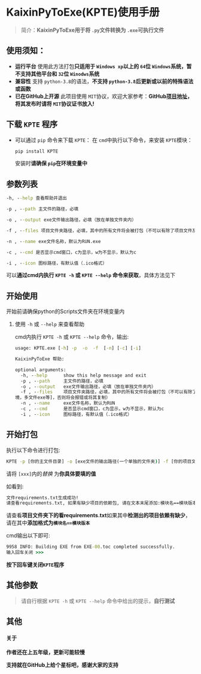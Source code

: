 # KaixinPyToExe(KPTE)使用手册

> 简介：**KaixinPyToExe用于将 `.py`文件转换为 `.exe`可执行文件**

## 使用须知：

* **运行平台**
  使用此方法打包**只适用于 `Windows xp`以上的 `64`位 `Windows`系统，暂不支持其他平台和 `32`位 `Winodws`系统**
* **兼容性**
  支持 `python-3.8`的语法，**不支持 ``python-3.8``后更新或以前的特殊语法或函数**
* **已在GitHub上开源**
  此项目使用 `MIT`协议，欢迎大家参考：**GitHub[项目地址](https://github.com/kaixin168sxz/KPTE)， 将其发布时请将 `MIT`协议证书放入!**

## 下载 `KPTE` 程序

* 可以通过 `pip` 命令来下载 `KPTE`：
  在 `cmd`中执行以下命令，来安装 `KPTE`模块：
  
  ```cmd
  pip install KPTE
  ```
  
  安装时**请确保 `pip`在环境变量中**

## 参数列表

```cmd
-h, --help 查看帮助并退出

-p , --path 主文件的路径，必填

-o , --output exe文件输出路径，必填（放在单独文件夹内）

-f , --files 项目文件夹路径，必填，其中的所有文件将会被打包（不可以有除了项目文件及依赖以外的大型文件夹[例如虚拟环 境，多文件exe等]，否则将会报错或将其复制）

-n , --name exe文件名称，默认为RUN.exe

-c , --cmd 是否显示cmd窗口，c为显示，w为不显示，默认为c

-i , --icon 图标路径，有默认值（.ico格式）
```

可以**通过cmd内执行 `KPTE -h` 或 `KPTE --help` 命令来获取**，具体方法见下

## 开始使用

开始前请确保python的Scripts文件夹在环境变量内

1. 使用 `-h` 或 `--help` 来查看帮助
   
   cmd内执行 `KPTE -h` 或 `KPTE --help` 命令，输出:
   
   ```cmd
   usage: KPTE.exe [-h] -p  -o  -f  [-n] [-c] [-i]
   
   KaixinPyToExe 帮助:
   
   optional arguments:
     -h, --help      show this help message and exit
     -p , --path     主文件的路径，必填
     -o , --output   exe文件输出路径，必填（放在单独文件夹内）
     -f , --files    项目文件夹路径，必填，其中的所有文件将会被打包（不可以有除了项目文件及依赖以外的大型文件夹[例如虚拟环
   境，多文件exe等]，否则将会报错或将其复制）
     -n , --name     exe文件名称，默认为RUN
     -c , --cmd      是否显示cmd窗口，c为显示，w为不显示，默认为c
     -i , --icon     图标路径，有默认值（.ico格式）
   ```

## 开始打包

执行以下命令进行打包:

```cmd
KPTE -p [你的主文件目录] -o [exe文件的输出路径(一个单独的文件夹)] -f [你的项目文件夹]
```

请将 `[xxx]`内的*替换* 为**你具体要填的值**

如看到:

```cmd
文件requirements.txt生成成功!
请查看requirements.txt, 如果有缺少项目的依赖包, 请在文本末尾添加:模块名==模块版本, 请在查看并修改后按下回车继续 >>>
```

请查看**项目文件夹下的看requirements.txt**如果其中**检测出的项目依赖有缺少**，请在其中**添加格式为`模块名==模块版本`**

cmd输出以下即可:

```cmd
9958 INFO: Building EXE from EXE-00.toc completed successfully.
输入回车关闭 >>>
```

**按下回车键关闭`KPTE`程序**

## 其他参数

> 请自行根据 `KPTE -h` 或 `KPTE --help` 命令中给出的提示，**自行测试**

## 其他

#### 关于

**作者还在上五年级，更新可能较慢**

**支持就在GitHub上给个星标吧，感谢大家的支持**
